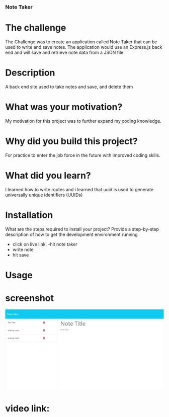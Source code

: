 ### Note Taker ###

# The challenge 
The  Challenge was to create an application called Note Taker that can be used to write and save notes. The application would use an Express.js back end and will save and retrieve note data from a JSON file.
# Description
A back end site used to take notes and save, and delete them 

# What was your motivation? 

My motivation for this project was to further expand my coding knowledge.

# Why did you build this project? 

For practice to enter the job force in the future with improved coding skills.

# What did you learn? 

I learned how to write routes and i learned that uuid is used to generate universally unique identifiers (UUIDs)

# Installation
What are the steps required to install your project? 
Provide a step-by-step description of how to get the development environment running
- click on live link, 
-hit note taker
- write note
- hit save

# Usage


# screenshot

![alt text](Screenshot_22-7-2024_123855_localhost.jpeg)

# video link:
